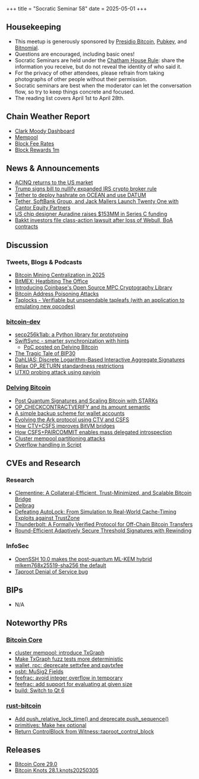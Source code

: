 +++
title = "Socratic Seminar 58"
date = 2025-05-01
+++

Housekeeping
------------

- This meetup is generously sponsored by [Presidio Bitcoin](https://www.presidiobitcoin.org/), [Pubkey](https://pubkey.bar/), and [Bitnomial](https://bitnomial.com).
- Questions are encouraged, including basic ones!
- Socratic Seminars are held under the [Chatham House Rule](https://www.chathamhouse.org/about-us/chatham-house-rule): share the information you receive, but do not reveal the identity of who said it.
- For the privacy of other attendees, please refrain from taking photographs of other people without their permission.
- Socratic seminars are best when the moderator can let the conversation flow, so try to keep things concrete and focused.
- The reading list covers April 1st to April 28th.

Chain Weather Report
--------------------

- [Clark Moody Dashboard](https://dashboard.clarkmoody.com/)
- [Mempool](https://mempool.space/graphs/mempool#1m)
- [Block Fee Rates](https://mempool.space/graphs/mining/block-fee-rates#1m)
- [Block Rewards 1m](https://mempool.space/graphs/mining/block-rewards#1m)

News & Announcements
--------------------

- [ACINQ returns to the US market](https://x.com/acinq_co/status/1909651903421554833)
- [Trump signs bill to nullify expanded IRS crypto broker rule](https://www.reuters.com/world/us/trump-signs-bill-nullify-expanded-irs-crypto-broker-rule-2025-04-11/)
- [Tether to deploy hashrate on OCEAN and use DATUM](https://tether.io/news/tether-to-deploy-hashrate-on-ocean-advancing-decentralized-bitcoin-mining-infrastructure/)
- [Tether, SoftBank Group, and Jack Mallers Launch Twenty One with Cantor Equity Partners](https://www.cantor.com/tether-softbank-group-and-jack-mallers-launch-twenty-one-a-bitcoin-native-company-through-a-business-combination-with-cantor-equity-partners/)
- [US chip designer Auradine raises $153MM in Series C funding](https://www.theminermag.com/news/2025-04-17/auradine-mara-bitcoin)
- [Bakkt investors file class-action lawsuit after loss of Webull, BoA contracts](https://cointelegraph.com/news/bakkt-class-action-lawsuit-webull)

Discussion
----------

### Tweets, Blogs & Podcasts

- [Bitcoin Mining Centralization in 2025](https://b10c.me/blog/015-bitcoin-mining-centralization/)
- [BitMEX: Heatbiting The Office](https://blog.bitmex.com/heatbiting-the-office/)
- [Introducing Coinbase's Open Source MPC Cryptography Library](https://www.coinbase.com/en-fr/blog/introducing-coinbases-open-source-mpc-cryptography-library)
- [Bitcoin Address Poisoning Attacks](https://blog.lopp.net/bitcoin-address-poisoning-attacks/)
- [Taplocks - Verifiable but unspendable tapleafs (with an application to emulating new opcodes)](https://github.com/taproot-wizards/taplocks/blob/main/README.md)

### [bitcoin-dev](https://groups.google.com/g/bitcoindev)

- [secp256k1lab: a Python library for prototyping](https://groups.google.com/g/bitcoindev/c/f3MQRO-yxEw)
- [SwiftSync - smarter synchronization with hints](https://groups.google.com/g/bitcoindev/c/FpSWUxItXQs)
    - [PoC posted on Delving Bitcoin](https://delvingbitcoin.org/t/swiftsync-speeding-up-ibd-with-pre-generated-hints-poc/1562)
- [The Tragic Tale of BIP30](https://groups.google.com/g/bitcoindev/c/aqHRfa0UWFo)
- [DahLIAS: Discrete Logarithm-Based Interactive Aggregate Signatures](https://groups.google.com/g/bitcoindev/c/eothFkxAvK0)
- [Relax OP_RETURN standardness restrictions](https://groups.google.com/g/bitcoindev/c/d6ZO7gXGYbQ)
- [UTXO probing attack using payjoin](https://groups.google.com/g/bitcoindev/c/Xo3HOJlVfp0)

### [Delving Bitcoin](https://delvingbitcoin.org/)

- [Post Quantum Signatures and Scaling Bitcoin with STARKs](https://delvingbitcoin.org/t/post-quantum-signatures-and-scaling-bitcoin-with-starks/1584)
- [OP_CHECKCONTRACTVERIFY and its amount semantic](https://delvingbitcoin.org/t/op-checkcontractverify-and-its-amount-semantic/1527)
- [A simple backup scheme for wallet accounts](https://delvingbitcoin.org/t/a-simple-backup-scheme-for-wallet-accounts/1607)
- [Evolving the Ark protocol using CTV and CSFS](https://delvingbitcoin.org/t/evolving-the-ark-protocol-using-ctv-and-csfs/1602)
- [How CTV+CSFS improves BitVM bridges](https://delvingbitcoin.org/t/how-ctv-csfs-improves-bitvm-bridges/1591)
- [How CSFS+PAIRCOMMIT enables mass delegated introspection](https://delvingbitcoin.org/t/how-csfs-paircommit-enables-mass-delegated-introspection/1599)
- [Cluster mempool partitioning attacks](https://delvingbitcoin.org/t/cluster-mempool-partitioning-attacks/1548)
- [Overflow handling in Script](https://delvingbitcoin.org/t/overflow-handling-in-script/1549)

CVEs and Research
-----------------

### Research

- [Clementine: A Collateral-Efficient, Trust-Minimized, and Scalable Bitcoin Bridge](https://citrea.xyz/clementine_whitepaper.pdf)
- [Delbrag](https://rubin.io/public/pdfs/delbrag.pdf)
- [Defeating AutoLock: From Simulation to Real-World Cache-Timing Exploits against TrustZone](https://eprint.iacr.org/2025/589.pdf)
- [Thunderbolt: A Formally Verified Protocol for Off-Chain Bitcoin Transfers](https://eprint.iacr.org/2025/709.pdf)
- [Round-Efficient Adaptively Secure Threshold Signatures with Rewinding](https://eprint.iacr.org/2025/638.pdf)

### InfoSec

- [OpenSSH 10.0 makes the post-quantum ML-KEM hybrid mlkem768x25519-sha256 the default](https://www.openssh.com/txt/release-10.0)
- [Taproot Denial of Service bug](https://rubin.io/bitcoin/2025/03/11/core-vuln-taproot-dos/)

BIPs
----

- N/A

Noteworthy PRs
--------------

### [Bitcoin Core](https://github.com/bitcoin/bitcoin)

- [cluster mempool: introduce TxGraph](https://github.com/bitcoin/bitcoin/pull/31363)
- [Make TxGraph fuzz tests more deterministic](https://github.com/bitcoin/bitcoin/pull/32191)
- [wallet, rpc: deprecate settxfee and paytxfee](https://github.com/bitcoin/bitcoin/pull/31278)
- [psbt: MuSig2 Fields](https://github.com/bitcoin/bitcoin/pull/31247)
- [feefrac: avoid integer overflow in temporary](https://github.com/bitcoin/bitcoin/pull/32300)
- [feefrac: add support for evaluating at given size](https://github.com/bitcoin/bitcoin/pull/30535)
- [build: Switch to Qt 6](https://github.com/bitcoin/bitcoin/pull/30997)

### [rust-bitcoin](https://github.com/rust-bitcoin/rust-bitcoin)
- [Add push_relative_lock_time() and deprecate push_sequence()](https://github.com/rust-bitcoin/rust-bitcoin/pull/4302)
- [primitives: Make hex optional](https://github.com/rust-bitcoin/rust-bitcoin/pull/4262)
- [Return ControlBlock from Witness::taproot_control_block](https://github.com/rust-bitcoin/rust-bitcoin/pull/4281)

Releases
--------

- [Bitcoin Core 29.0](https://bitcoincore.org/en/releases/29.0/)
- [Bitcoin Knots 28.1.knots20250305](https://github.com/bitcoinknots/bitcoin/releases/tag/v28.1.knots20250305)